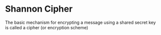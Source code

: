 # Shannon Cipher

The basic mechanism for encrypting a message using a shared secret key is called a cipher \(or encryption scheme\)

